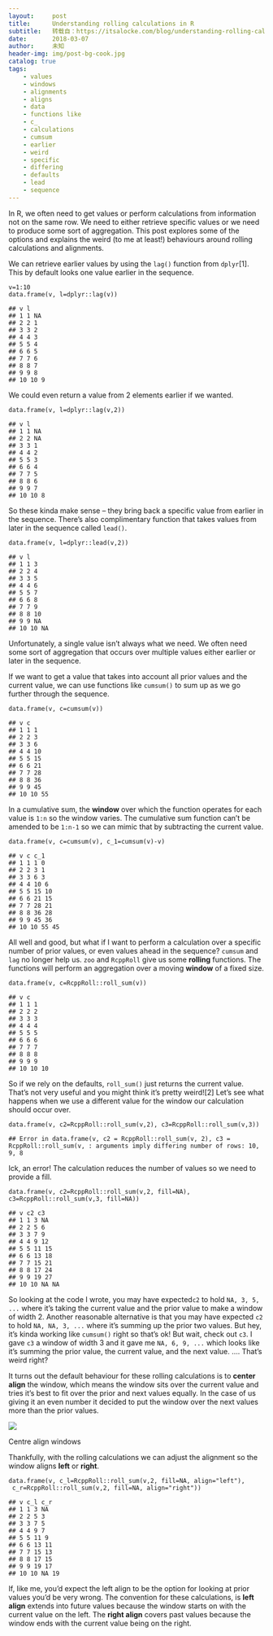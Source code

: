 ```yaml
---
layout:     post
title:      Understanding rolling calculations in R
subtitle:   转载自：https://itsalocke.com/blog/understanding-rolling-calculations-in-r/
date:       2018-03-07
author:     未知
header-img: img/post-bg-cook.jpg
catalog: true
tags:
    - values
    - windows
    - alignments
    - aligns
    - data
    - functions like
    - c_
    - calculations
    - cumsum
    - earlier
    - weird
    - specific
    - differing
    - defaults
    - lead
    - sequence
---
```


In R, we often need to get values or perform calculations from
information not on the same row. We need to either retrieve specific
values or we need to produce some sort of aggregation. This post explores
some of the options and explains the weird (to me at least!) behaviours
around rolling calculations and alignments.

We can retrieve earlier values by using the `lag()` function from
`dplyr`[1]. This by default looks one value earlier in the sequence.

```
v=1:10
data.frame(v, l=dplyr::lag(v))
```

```
## v l
## 1 1 NA
## 2 2 1
## 3 3 2
## 4 4 3
## 5 5 4
## 6 6 5
## 7 7 6
## 8 8 7
## 9 9 8
## 10 10 9

```

We could even return a value from 2 elements earlier if we wanted.

```
data.frame(v, l=dplyr::lag(v,2))
```

```
## v l
## 1 1 NA
## 2 2 NA
## 3 3 1
## 4 4 2
## 5 5 3
## 6 6 4
## 7 7 5
## 8 8 6
## 9 9 7
## 10 10 8

```

So these kinda make sense – they bring back a specific value from
earlier in the sequence. There’s also complimentary function that takes
values from later in the sequence called `lead()`.

```
data.frame(v, l=dplyr::lead(v,2))
```

```
## v l
## 1 1 3
## 2 2 4
## 3 3 5
## 4 4 6
## 5 5 7
## 6 6 8
## 7 7 9
## 8 8 10
## 9 9 NA
## 10 10 NA

```

Unfortunately, a single value isn’t always what we need. We often need
some sort of aggregation that occurs over multiple values either earlier
or later in the sequence.

If we want to get a value that takes into account all prior values and
the current value, we can use functions like `cumsum()` to sum up as we
go further through the sequence.

```
data.frame(v, c=cumsum(v))
```

```
## v c
## 1 1 1
## 2 2 3
## 3 3 6
## 4 4 10
## 5 5 15
## 6 6 21
## 7 7 28
## 8 8 36
## 9 9 45
## 10 10 55

```

In a cumulative sum, the **window** over which the function operates for
each value is `1:n` so the window varies. The cumulative sum function
can’t be amended to be `1:n-1` so we can mimic that by subtracting the
current value.

```
data.frame(v, c=cumsum(v), c_1=cumsum(v)-v)
```

```
## v c c_1
## 1 1 1 0
## 2 2 3 1
## 3 3 6 3
## 4 4 10 6
## 5 5 15 10
## 6 6 21 15
## 7 7 28 21
## 8 8 36 28
## 9 9 45 36
## 10 10 55 45

```

All well and good, but what if I want to perform a calculation over a
specific number of prior values, or even values ahead in the sequence?
`cumsum` and `lag` no longer help us. `zoo` and `RcppRoll` give us some
**rolling** functions. The functions will perform an aggregation over a
moving **window** of a fixed size.

```
data.frame(v, c=RcppRoll::roll_sum(v))
```

```
## v c
## 1 1 1
## 2 2 2
## 3 3 3
## 4 4 4
## 5 5 5
## 6 6 6
## 7 7 7
## 8 8 8
## 9 9 9
## 10 10 10

```

So if we rely on the defaults, `roll_sum()` just returns the current
value. That’s not very useful and you might think it’s pretty weird![2]
Let’s see what happens when we use a different value for the window our
calculation should occur over.

```
data.frame(v, c2=RcppRoll::roll_sum(v,2), c3=RcppRoll::roll_sum(v,3))
```

```
## Error in data.frame(v, c2 = RcppRoll::roll_sum(v, 2), c3 = RcppRoll::roll_sum(v, : arguments imply differing number of rows: 10, 9, 8

```

Ick, an error! The calculation reduces the number of values so we need
to provide a fill.

```
data.frame(v, c2=RcppRoll::roll_sum(v,2, fill=NA), c3=RcppRoll::roll_sum(v,3, fill=NA))
```

```
## v c2 c3
## 1 1 3 NA
## 2 2 5 6
## 3 3 7 9
## 4 4 9 12
## 5 5 11 15
## 6 6 13 18
## 7 7 15 21
## 8 8 17 24
## 9 9 19 27
## 10 10 NA NA

```

So looking at the code I wrote, you may have expected`c2` to hold
`NA, 3, 5, ...` where it’s taking the current value and the prior value
to make a window of width 2. Another reasonable alternative is that you
may have expected `c2` to hold `NA, NA, 3, ...` where it’s summing up
the prior two values. But hey, it’s kinda working like `cumsum()` right
so that’s ok! But wait, check out `c3`. I gave `c3` a window of width 3
and it gave me `NA, 6, 9, ...` which looks like it’s summing the prior
value, the current value, and the next value. …. That’s weird right?

It turns out the default behaviour for these rolling calculations is to
**center align** the window, which means the window sits over the
current value and tries it’s best to fit over the prior and next values
equally. In the case of us giving it an even number it decided to put
the window over the next values more than the prior values.


![](https://itsalocke.com/blog/img/centeralign.gif)


Centre align windows




Thankfully, with the rolling calculations we can adjust the alignment so
the window aligns **left** or **right**.

```
data.frame(v, c_l=RcppRoll::roll_sum(v,2, fill=NA, align="left"),
 c_r=RcppRoll::roll_sum(v,2, fill=NA, align="right"))
```

```
## v c_l c_r
## 1 1 3 NA
## 2 2 5 3
## 3 3 7 5
## 4 4 9 7
## 5 5 11 9
## 6 6 13 11
## 7 7 15 13
## 8 8 17 15
## 9 9 19 17
## 10 10 NA 19

```

If, like me, you’d expect the left align to be the option for looking at
prior values you’d be very wrong. The convention for these calculations,
is **left align** extends into future values because the window starts
on with the current value on the left. The **right align** covers past
values because the window ends with the current value being on the
right.






